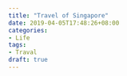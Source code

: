 ```yaml
---
title: "Travel of Singapore"
date: 2019-04-05T17:48:26+08:00
categories: 
- Life
tags: 
- Traval
draft: true
---
```


### 